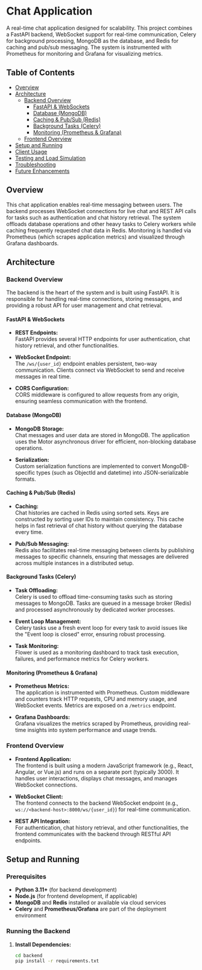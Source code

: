 # Chat Application

A real-time chat application designed for scalability. This project combines a FastAPI backend, WebSocket support for real-time communication, Celery for background processing, MongoDB as the database, and Redis for caching and pub/sub messaging. The system is instrumented with Prometheus for monitoring and Grafana for visualizing metrics.

## Table of Contents

- [Overview](#overview)
- [Architecture](#architecture)
  - [Backend Overview](#backend-overview)
    - [FastAPI & WebSockets](#fastapi--websockets)
    - [Database (MongoDB)](#database-mongodb)
    - [Caching & Pub/Sub (Redis)](#caching--pubsub-redis)
    - [Background Tasks (Celery)](#background-tasks-celery)
    - [Monitoring (Prometheus & Grafana)](#monitoring-prometheus--grafana)
  - [Frontend Overview](#frontend-overview)
- [Setup and Running](#setup-and-running)
- [Client Usage](#client-usage)
- [Testing and Load Simulation](#testing-and-load-simulation)
- [Troubleshooting](#troubleshooting)
- [Future Enhancements](#future-enhancements)

## Overview

This chat application enables real-time messaging between users. The backend processes WebSocket connections for live chat and REST API calls for tasks such as authentication and chat history retrieval. The system offloads database operations and other heavy tasks to Celery workers while caching frequently requested chat data in Redis. Monitoring is handled via Prometheus (which scrapes application metrics) and visualized through Grafana dashboards.

## Architecture

### Backend Overview

The backend is the heart of the system and is built using FastAPI. It is responsible for handling real-time connections, storing messages, and providing a robust API for user management and chat retrieval.

#### FastAPI & WebSockets

- **REST Endpoints:**  
  FastAPI provides several HTTP endpoints for user authentication, chat history retrieval, and other functionalities.
  
- **WebSocket Endpoint:**  
  The `/ws/{user_id}` endpoint enables persistent, two-way communication. Clients connect via WebSocket to send and receive messages in real time.
  
- **CORS Configuration:**  
  CORS middleware is configured to allow requests from any origin, ensuring seamless communication with the frontend.

#### Database (MongoDB)

- **MongoDB Storage:**  
  Chat messages and user data are stored in MongoDB. The application uses the Motor asynchronous driver for efficient, non-blocking database operations.
  
- **Serialization:**  
  Custom serialization functions are implemented to convert MongoDB-specific types (such as ObjectId and datetime) into JSON-serializable formats.

#### Caching & Pub/Sub (Redis)

- **Caching:**  
  Chat histories are cached in Redis using sorted sets. Keys are constructed by sorting user IDs to maintain consistency. This cache helps in fast retrieval of chat history without querying the database every time.
  
- **Pub/Sub Messaging:**  
  Redis also facilitates real-time messaging between clients by publishing messages to specific channels, ensuring that messages are delivered across multiple instances in a distributed setup.

#### Background Tasks (Celery)

- **Task Offloading:**  
  Celery is used to offload time-consuming tasks such as storing messages to MongoDB. Tasks are queued in a message broker (Redis) and processed asynchronously by dedicated worker processes.
  
- **Event Loop Management:**  
  Celery tasks use a fresh event loop for every task to avoid issues like the "Event loop is closed" error, ensuring robust processing.
  
- **Task Monitoring:**  
  Flower is used as a monitoring dashboard to track task execution, failures, and performance metrics for Celery workers.

#### Monitoring (Prometheus & Grafana)

- **Prometheus Metrics:**  
  The application is instrumented with Prometheus. Custom middleware and counters track HTTP requests, CPU and memory usage, and WebSocket events. Metrics are exposed on a `/metrics` endpoint.
  
- **Grafana Dashboards:**  
  Grafana visualizes the metrics scraped by Prometheus, providing real-time insights into system performance and usage trends.

### Frontend Overview

- **Frontend Application:**  
  The frontend is built using a modern JavaScript framework (e.g., React, Angular, or Vue.js) and runs on a separate port (typically 3000). It handles user interactions, displays chat messages, and manages WebSocket connections.
  
- **WebSocket Client:**  
  The frontend connects to the backend WebSocket endpoint (e.g., `ws://<backend-host>:8000/ws/{user_id}`) for real-time communication.
  
- **REST API Integration:**  
  For authentication, chat history retrieval, and other functionalities, the frontend communicates with the backend through RESTful API endpoints.

## Setup and Running

### Prerequisites

- **Python 3.11+** (for backend development)
- **Node.js** (for frontend development, if applicable)
- **MongoDB** and **Redis** installed or available via cloud services
- **Celery** and **Prometheus/Grafana** are part of the deployment environment

### Running the Backend

1. **Install Dependencies:**

   ```bash
   cd backend
   pip install -r requirements.txt
